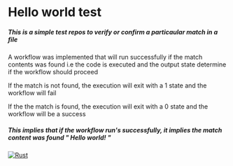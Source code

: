 # Hello world test 

##### This is a simple test repos to verify or confirm a particaular  match in a file 

A workflow was implemented that will run successfully if the match contents was found i.e the code is executed and the output state 
determine if the workflow should  proceed 

If the match is not found, the execution will exit with a 1 state and the workflow will fail 

If the the match is found, the execution will exit with a 0 state and the workflow will be a success

##### This implies that if the workflow run's successfully, it implies the match content was found " Hello world! "



[![Rust](https://github.com/lele-maxwell/fibbot-test/actions/workflows/output-confirmation.yml/badge.svg)](https://github.com/lele-maxwell/fibbot-test/actions/workflows/output-confirmation.yml)
